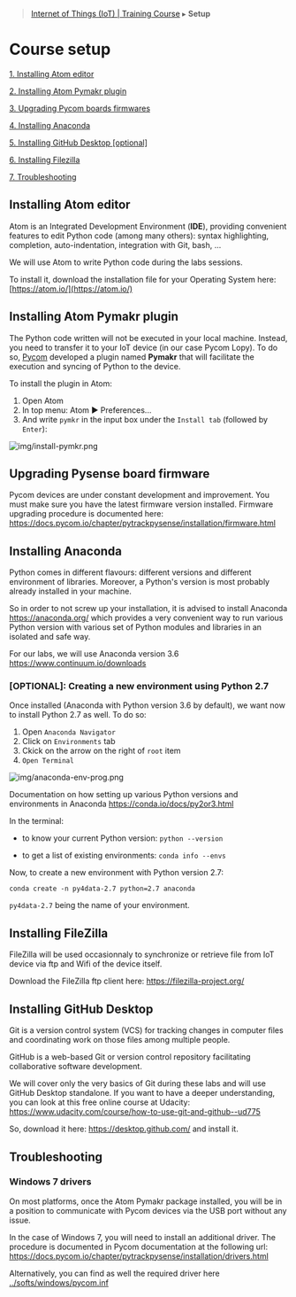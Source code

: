 > [Internet of Things (IoT) | Training Course](setup.md) ▸ **Setup**

# Course setup

[1. Installing Atom editor](#installing-atom-editor)

[2. Installing Atom Pymakr plugin](#installing-atom-pymakr-plugin)

[3. Upgrading Pycom boards firmwares](#upgrading-pysense-board-firmware)

[4. Installing Anaconda](#installing-anaconda)

[5. Installing GitHub Desktop [optional]](#installing-github-desktop)

[6. Installing Filezilla](#installing-filezilla)

[7. Troubleshooting](#troubleshooting)

## Installing Atom editor
Atom is an Integrated Development Environment (**IDE**), providing convenient features to edit Python code (among many others): syntax highlighting, completion, auto-indentation, integration with Git, bash, ...

We will use Atom to write Python code during the labs sessions. 

To install it, download the installation file for your Operating System here: [https://atom.io/](https://atom.io/)

## Installing Atom Pymakr plugin
The Python code written will not be executed in your local machine. Instead, you need to transfer it to your IoT device (in our case Pycom Lopy). To do so, [Pycom](https://www.pycom.io/) developed a plugin named **Pymakr** that will facilitate the execution and syncing of Python to the device.

To install the plugin in Atom:

1. Open Atom
2. In top menu: Atom ► Preferences...
3. And write `pymkr` in the input box under the `Install tab` (followed by `Enter`):

![img/install-pymkr.png](http://i.imgur.com/Of2NTPR.png)

## Upgrading Pysense board firmware
Pycom devices are under constant development and improvement. You must make sure you have the latest firmware version installed. 
Firmware upgrading procedure is documented here: https://docs.pycom.io/chapter/pytrackpysense/installation/firmware.html

## Installing Anaconda
Python comes in different flavours: different versions and different environment of libraries. Moreover, a Python's version is most probably already installed in your machine. 

So in order to not screw up your installation, it is advised to install Anaconda https://anaconda.org/ which provides a very convenient way to run various Python version with various set of Python modules and libraries in an isolated and safe way.

For our labs, we will use Anaconda version 3.6 https://www.continuum.io/downloads

### [OPTIONAL]: Creating a new environment using Python 2.7

Once installed (Anaconda with Python version 3.6 by default), we want now to install Python 2.7 as well. To do so:

1. Open `Anaconda Navigator`
2. Click on `Environments` tab
3. Ckick on the arrow on the right of `root` item
4. `Open Terminal`

![img/anaconda-env-prog.png](http://i.imgur.com/Cfp8QSo.png)

Documentation on how setting up various Python versions and environments in Anaconda https://conda.io/docs/py2or3.html

In the terminal:

* to know your current Python version: `python --version`


* to get a list of existing environments: `conda info --envs`

Now, to create a new environment with Python version 2.7:

`conda create -n py4data-2.7 python=2.7 anaconda`

`py4data-2.7` being the name of your environment.

## Installing FileZilla
FileZilla will be used occasionnaly to synchronize or retrieve file from IoT device via ftp and Wifi of the device itself.

Download the FileZilla ftp client here: https://filezilla-project.org/

## Installing GitHub Desktop
Git is a version control system (VCS) for tracking changes in computer files and coordinating work on those files among multiple people. 

GitHub is a web-based Git or version control repository facilitating collaborative software development.

We will cover only the very basics of Git during these labs and will use GitHub Desktop standalone.
If you want to have a deeper understanding, you can look at this free online course at Udacity: https://www.udacity.com/course/how-to-use-git-and-github--ud775

So, download it here: https://desktop.github.com/ and install it.


## Troubleshooting
### Windows 7 drivers
On most platforms, once the Atom Pymakr package installed, you will be in a position to communicate with Pycom devices via the USB port without any issue.

In the case of Windows 7, you will need to install an additional driver. The procedure is documented in Pycom documentation at the following url: https://docs.pycom.io/chapter/pytrackpysense/installation/drivers.html

Alternatively, you can find as well the required driver here [../softs/windows/pycom.inf](../softs/windows/pycom.inf)

